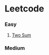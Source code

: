 # Leetcode
### Easy
1. [Two Sum](https://github.com/f64051041/Leetcode/blob/main/Two_Sum.cpp)




### Medium
